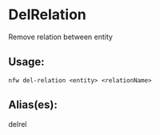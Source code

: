 # DelRelation
Remove relation between entity
## Usage:
```
nfw del-relation <entity> <relationName>
```
## Alias(es):
delrel
